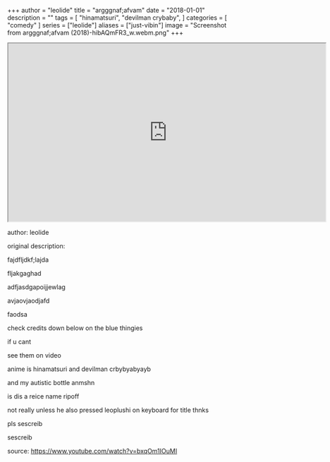 +++
author = "leolide"
title = "argggnaf;afvam"
date = "2018-01-01"
description = ""
tags = [
	"hinamatsuri",
	"devilman crybaby",
]
categories = [
	"comedy"
]
series = ["leolide"]
aliases = ["just-vibin"]
image = "Screenshot from argggnaf;afvam (2018)-hibAQmFR3_w.webm.png"
+++

<canter>
<iframe id="lbry-iframe" width="720" height="404" src="https://odysee.com/$/embed/argggnaf_afvam/c24e4c9a0b0611e2e3505a80baf3eb63bdfb0c4e?r=51t1Y9xgUhNfG1Jx9i9XnSTjMxizW6U2" allowfullscreen></iframe>
</center>

author: leolide

original description:

fajdfljdkf;lajda

fljakgaghad

adfjasdgapoijjewlag

avjaovjaodjafd

faodsa

check credits down below on the blue thingies

if u cant

see them on video

anime is hinamatsuri and devilman crbybyabyayb

and my autistic bottle anmshn

is dis a reice name ripoff

not really unless he also pressed leoplushi on keyboard for title thnks

pls sescreib

sescreib


source:
https://www.youtube.com/watch?v=bxqOm1IOuMI
